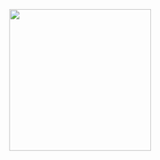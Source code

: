 <img src="https://github.com/mkemalarda/GlovoApp/assets/101436801/711c1a6a-1d42-4996-9252-730afc42377c" width="255">
